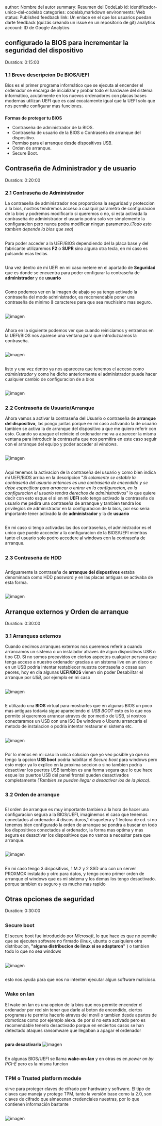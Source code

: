 author: Nombre del autor
summary: Resumen del CodeLab
id: identificador-unico-del-codelab
categories: codelab,markdown
environments: Web
status: Published
feedback link: Un enlace en el que los usuarios puedan darte feedback (quizás creando un issue en un repositorio de git)
analytics account: ID de Google Analytics

## configurado la BIOS para incrementar la seguridad del dispositivo 
Duration: 0:15:00

### 1.1 Breve descripcion De BIOS/UEFI

Bios  es el primer programa informático que se ejecuta al encender el ordenador se encarga de inicializar y probar todo el hardware del sistema informático, acutalmente
en los nuevos ordenadores con placas bases modernas utilizan UEFI que es casi excatamente igual que la UEFI solo que nos permite configurar mas funciones.
###
**Formas  de proteger tu BIOS**
  
- Contraseña de administrador de la BIOS.
- Contraseña de usuario de la BIOS o Contraseña de arranque del dispositivo.
- Permiso para el arranque desde dispositivos USB.
- Orden de arranque.
- Secure Boot.
</ul>

## Contraseña de Administrador y de usuario
Duration: 0:20:00

### 2.1 Contraseña de Administrador

La contraseña de administrador nos proporciona la seguridad y proteccion a la bios, nostros
tendremos acceso a cualquir parametro de configuracion de la bios y podremos modificarlo si queremos o no, si esta activada
la contraseña de administrador el usuario podra solo ver simplemente la configuracion pero nunca podra modificar ningun paramentro.(*Todo esto tambien depende la bios que sea*)
##
Para poder acceder a la UEFI/BIOS dependiendo del la placa base y del fabricante utilizaremos **F2** o **SUPR** sino alguna otra tecla, en mi caso es pulsando esas teclas.
##
Una vez dentro de mi UEFI en mi caso metere en el apartado de **Seguridad** que es donde se encuentra para poder configurar la contraseña de **administrador** y de **usuario**
##
Como podemos ver en la imagen de abajo yo ya tengo activado la contraseña del modo administrador, es recomendable poner una contraseña de minimo 8 caracteres para que sea muchisimo mas seguro.
##
![imagen](img/administrador.jpeg)
##
##
Ahora en la siguiente podemos ver que cuando reiniciamos y entramos en la UEFI/BIOS nos aparece una ventana para que introduzcamos la contraseña.
##
![imagen](img/contra1.jpeg)
##
listo y una vez dentro ya nos aparecera que tenemos el acceso como *administrador* y como he dicho anteriormente el administrador puede hacer cualquier cambio de configuracion de a bios
##
![imagen](img/acceso.jpeg)
##
##
##

### 2.2 Contraseña de Usuario/Arranque

Ahora vamos a activar la contraseña del Usuario o contraseña de **arranque del dispositivo**, las pongo juntas porque en mi caso activando la de usuario tambien se activa la de arranque del dispositivo a que me quiero referir con esto. Cuando yo apague el reinicie el ordenador me va a aparecer la misma ventana para introducir la contraseña que nos permitira en este caso seguir con el arranque del equipo y poder acceder al windows.
##
##
![imagen](img/usuario.jpeg)
##
##
Aqui tenemos la activacion de la contraseña del usuario y como bien indica mi UEFI/BiOS arriba en la descripcion 
"*Si solamente se estable la contraseña del usuario entonces es una contraseña de encendido y se debe especificar para arrancar o entrar en la configuracion, en la configuracion el usuario tendra derechos de administrativos*" lo que quiere decir con esto esque el si en mi **UEFI** solo tengo activado la contraseña de usuario me pedira una contraseña de arranque y tambien tendra los privilegios de administrador en la configuracion de la bios, por eso seria importante tener activado la de **administrador** y la de **usuario**
##
En mi caso si tengo activadas las dos contraseñas, el administrador es el unico que puede accceder a la configuracion de la BIOS/UEFI mientras tanto el usuario solo podro accedere al windows con la contraseña de arranque.
##
### 2.3 Contraseña de HDD
##
##
Antiguamente la contraseña de **arranque del dispostivos** estaba denominada como HDD password y en las placas antiguas se activaba de esta forma.
##
##
![imagen](img/hdd.png)

## Arranque externos y Orden de arranque
Duration: 0:30:00

### 3.1 Arranques externos 

Cuando decimos arranques externos nos queremos referir a cuando arrancamos un sistema o un instalador atraves de algun dispositivos USB o tipo CD. Si no somos precavidos en ciertos aspectos cualquier persona que tenga acceso a nuestro ordenador gracias a un sistema live en un disco o en un USB podria intentar restablecer nuestra contraseña o cosas aun peores,
hoy en dia algunas **UEFI/BIOS** vienen sin poder Desabilitar el arranque por *USB*, por ejemplo en mi caso 
##
##
![imagen](img/boot.jpeg)
##
##
E utilizado una **BIOS** virtual para mostrarles que en algunas BIOS un poco mas antiguas todavia sigue apareciendo el *USB BOOT* esto es lo que nos permite si queremos arrancar atraves de por medio de USB, si nostros conectaramos un USB con una ISO De windows o Ubuntu arrancaria el metodo de instalacion o podria intentar restaurar el sistema etc.
##
##
![imagen](img/leonovo.png) 
##
##
Por lo menos en mi caso la unica solucion que yo veo posible ya que no tengo la opcion **USB boot** podria habilitar el *Secure boot* para windows pero esto mejor ya lo explico en la proxima seccion o sino tambien podria desactivar los puertos USB tambien es una forma segura que lo que hace esque los puertos USB del panel frontal queden desactivados completamente *(Tambien se pueden llegar a desactivar los de la placa)*.
##
##
### 3.2 Orden de arranque
##
##
El orden de arranque es muy importante tambien a la hora de hacer una configuracion segura a la BIOS/UEFI, imaginemos el caso que tenemos conectados al ordenador 4 discos duros,1 disquetera y 1 lectora de cd. si no tenemos bien configurado la orden de arranque se pondra a buscar en todo los dispositivos conectados al ordenador, la forma mas optima y mas segura es desactivar los dispositivos que no vamos a necesitar para que arranque.
##
##
![imagen](img/orden.jpeg) 
##
##
En mi caso tengo 3 dispositivos, 1 M.2 y 2 SSD uno con un server PROXMOX instalado y otro para datos, y tengo como primer orden de arranque el windows que es mi sistema y los demas los tengo desactivado. porque tambien es seguro y es mucho mas rapido 
##
## Otras opciones de seguridad
Duration: 0:30:00
##
##
### Secure boot

El secure boot fue introducido por *Microsoft*, lo que hace es que no permite que se ejecuten software no firmado (linux, ubuntu o cualquiere otra distribucion, **"alguna distribucion de linux si se adaptaron"** ) o tambien todo lo que no sea windows
##
## 
![imagen](img/secure.jpeg) 
##
esto nos ayuda para que nos no intenten ejecutar algun software malicioso.
##
##
### Wake on lan

El wake on lan es una opcion de la bios que nos permite encender el ordenador por red sin tener que darle al boton de encendido, ciertos programas te permite hacerlo atraves del movil o tambien desde apartos de domoticas como por ejemplo alexa. de por si no esta activado pero es recomendable tenerlo desactivado porque en enciertos casos se han detectado ataques ransomware que llegaban a apagar el ordenador
##
**para desactivarlo** 
![imagen](img/wake.jpeg) 
##
En algunas BIOS/UEFI se llama **wake-on-lan** y en otras es en *power on by PCI-E* pero es la misma funcion
##
##
### TPM o Trusted platform module

sirve para proteger claves de cifrado por hardware y software. El tipo de claves que maneja y protege TPM, tanto la versión base como la 2.0, son claves de cifrado que almacenan credenciales nuestras, por lo que contienen información bastante
##
##
![imagen](img/TPM.jpeg) 